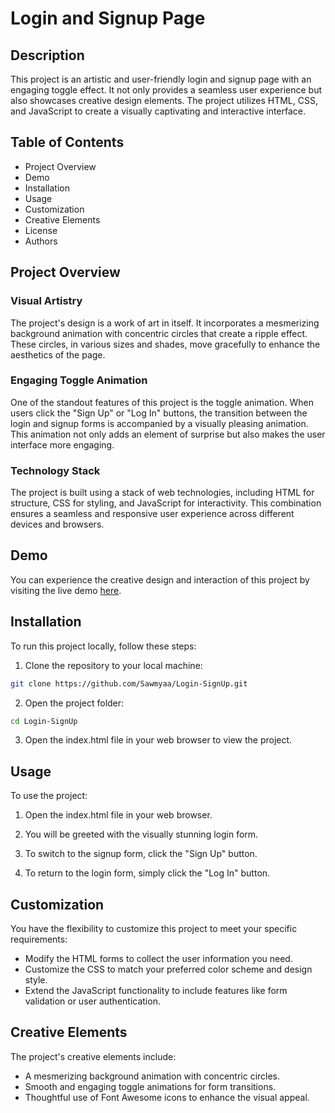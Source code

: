 
# Login and Signup Page 

## Description

This project is an artistic and user-friendly login and signup page with an engaging toggle effect. It not only provides a seamless user experience but also showcases creative design elements. The project utilizes HTML, CSS, and JavaScript to create a visually captivating and interactive interface.

## Table of Contents

- Project Overview
- Demo
- Installation
- Usage
- Customization
- Creative Elements
- License
- Authors

## Project Overview

### Visual Artistry

The project's design is a work of art in itself. It incorporates a mesmerizing background animation with concentric circles that create a ripple effect. These circles, in various sizes and shades, move gracefully to enhance the aesthetics of the page.

### Engaging Toggle Animation

One of the standout features of this project is the toggle animation. When users click the "Sign Up" or "Log In" buttons, the transition between the login and signup forms is accompanied by a visually pleasing animation. This animation not only adds an element of surprise but also makes the user interface more engaging.

### Technology Stack

The project is built using a stack of web technologies, including HTML for structure, CSS for styling, and JavaScript for interactivity. This combination ensures a seamless and responsive user experience across different devices and browsers.

## Demo

You can experience the creative design and interaction of this project by visiting the live demo [here](https://sawmyaa.github.io/Login-SignUp/).

## Installation

To run this project locally, follow these steps:

1. Clone the repository to your local machine:
```bash
git clone https://github.com/Sawmyaa/Login-SignUp.git

```
2. Open the project folder:
```bash
cd Login-SignUp

```
3. Open the index.html file in your web browser to view the project.

## Usage

To use the project:
1. Open the index.html file in your web browser.

1. You will be greeted with the visually stunning login form.

1. To switch to the signup form, click the "Sign Up" button.

1. To return to the login form, simply click the "Log In" button.

## Customization

You have the flexibility to customize this project to meet your specific requirements:

- Modify the HTML forms to collect the user information you need.
- Customize the CSS to match your preferred color scheme and design style.
- Extend the JavaScript functionality to include features like form validation or user authentication.

## Creative Elements

The project's creative elements include:

- A mesmerizing background animation with concentric circles.
- Smooth and engaging toggle animations for form transitions.
- Thoughtful use of Font Awesome icons to enhance the visual appeal.
